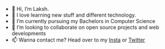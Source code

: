 - 👋 Hi, I’m Laksh.
- 👀 I love learning new stuff and different technology.
- 🌱 I’m currently pursuing my Bachelors in Computer Science
- 💞️ I’m looking to collaborate on open source projects and web developments
- 📫 Wanna contact me? Head over to my [Insta](https://www.instagram.com/_heylaksh_) or [Twitter](www.twitter.com/laksh4uh)

<!---
heyLaksh/heyLaksh is a ✨ special ✨ repository because its `README.md` (this file) appears on your GitHub profile.
You can click the Preview link to take a look at your changes.
--->
